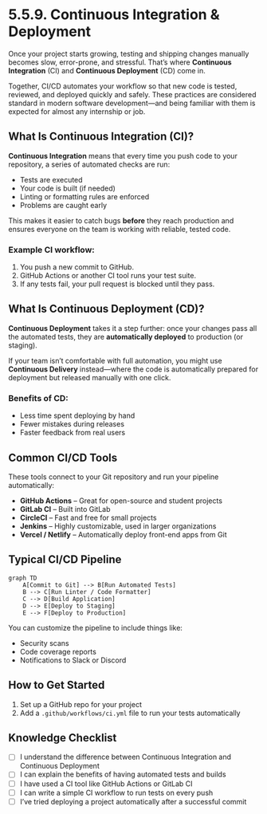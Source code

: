 # 5.5.9. Continuous Integration & Deployment

Once your project starts growing, testing and shipping changes manually becomes slow, error-prone, and stressful. That’s where **Continuous Integration** (CI) and **Continuous Deployment** (CD) come in.

Together, CI/CD automates your workflow so that new code is tested, reviewed, and deployed quickly and safely. These practices are considered standard in modern software development—and being familiar with them is expected for almost any internship or job.

## What Is Continuous Integration (CI)?

**Continuous Integration** means that every time you push code to your repository, a series of automated checks are run:

- Tests are executed
- Your code is built (if needed)
- Linting or formatting rules are enforced
- Problems are caught early

This makes it easier to catch bugs **before** they reach production and ensures everyone on the team is working with reliable, tested code.

### Example CI workflow:

1. You push a new commit to GitHub.
2. GitHub Actions or another CI tool runs your test suite.
3. If any tests fail, your pull request is blocked until they pass.

## What Is Continuous Deployment (CD)?

**Continuous Deployment** takes it a step further: once your changes pass all the automated tests, they are **automatically deployed** to production (or staging).

If your team isn’t comfortable with full automation, you might use **Continuous Delivery** instead—where the code is automatically prepared for deployment but released manually with one click.

### Benefits of CD:

- Less time spent deploying by hand
- Fewer mistakes during releases
- Faster feedback from real users

## Common CI/CD Tools

These tools connect to your Git repository and run your pipeline automatically:

- **GitHub Actions** – Great for open-source and student projects
- **GitLab CI** – Built into GitLab
- **CircleCI** – Fast and free for small projects
- **Jenkins** – Highly customizable, used in larger organizations
- **Vercel / Netlify** – Automatically deploy front-end apps from Git

## Typical CI/CD Pipeline

```mermaid
graph TD
    A[Commit to Git] --> B[Run Automated Tests]
    B --> C[Run Linter / Code Formatter]
    C --> D[Build Application]
    D --> E[Deploy to Staging]
    E --> F[Deploy to Production]
```

You can customize the pipeline to include things like:

- Security scans
- Code coverage reports
- Notifications to Slack or Discord

## How to Get Started

1. Set up a GitHub repo for your project
2. Add a `.github/workflows/ci.yml` file to run your tests automatically

## Knowledge Checklist

- [ ] I understand the difference between Continuous Integration and Continuous Deployment
- [ ] I can explain the benefits of having automated tests and builds
- [ ] I have used a CI tool like GitHub Actions or GitLab CI
- [ ] I can write a simple CI workflow to run tests on every push
- [ ] I’ve tried deploying a project automatically after a successful commit
